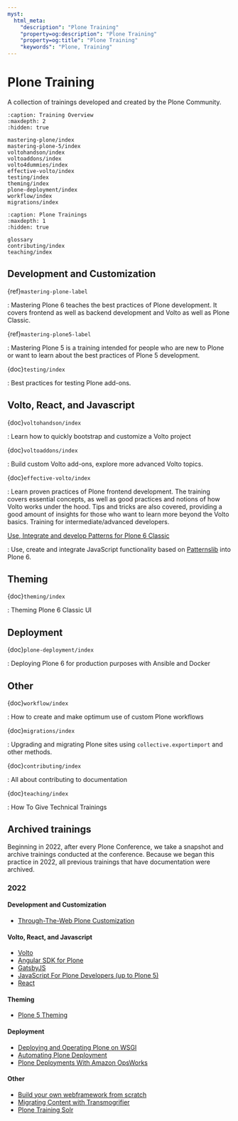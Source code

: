 ```yaml
---
myst:
  html_meta:
    "description": "Plone Training"
    "property=og:description": "Plone Training"
    "property=og:title": "Plone Training"
    "keywords": "Plone, Training"
---
```


# Plone Training

A collection of trainings developed and created by the Plone Community.

```{toctree}
:caption: Training Overview
:maxdepth: 2
:hidden: true

mastering-plone/index
mastering-plone-5/index
voltohandson/index
voltoaddons/index
volto4dummies/index
effective-volto/index
testing/index
theming/index
plone-deployment/index
workflow/index
migrations/index
```

```{toctree}
:caption: Plone Trainings
:maxdepth: 1
:hidden: true

glossary
contributing/index
teaching/index
```


## Development and Customization

{ref}`mastering-plone-label`

: Mastering Plone 6 teaches the best practices of Plone development. It covers frontend as well as backend development and Volto as well as Plone Classic.

{ref}`mastering-plone5-label`

: Mastering Plone 5 is a training intended for people who are new to Plone or want to learn about the best practices of Plone 5 development.

{doc}`testing/index`

: Best practices for testing Plone add-ons.


## Volto, React, and Javascript

{doc}`voltohandson/index`

: Learn how to quickly bootstrap and customize a Volto project

{doc}`voltoaddons/index`

: Build custom Volto add-ons, explore more advanced Volto topics.

{doc}`effective-volto/index`

: Learn proven practices of Plone frontend development.
  The training covers essential concepts, as well as good practices and notions of how Volto works under the hood.
  Tips and tricks are also covered, providing a good amount of insights for those who want to learn more beyond the Volto basics.
  Training for intermediate/advanced developers.

[Use, Integrate and develop Patterns for Plone 6 Classic](https://patternslib.github.io/patternslib-training)

: Use, create and integrate JavaScript functionality based on [Patternslib](https://patternslib.com/) into Plone 6.


## Theming

{doc}`theming/index`

: Theming Plone 6 Classic UI


## Deployment

{doc}`plone-deployment/index`

: Deploying Plone 6 for production purposes with Ansible and Docker


## Other

{doc}`workflow/index`

: How to create and make optimum use of custom Plone workflows

{doc}`migrations/index`

: Upgrading and migrating Plone sites using `collective.exportimport` and other methods.

{doc}`contributing/index`

: All about contributing to documentation

{doc}`teaching/index`

: How To Give Technical Trainings


## Archived trainings

Beginning in 2022, after every Plone Conference, we take a snapshot and archive trainings conducted at the conference.
Because we began this practice in 2022, all previous trainings that have documentation were archived.


### 2022

#### Development and Customization

-   [Through-The-Web Plone Customization](https://2022.training.plone.org/ttw/index.html)


#### Volto, React, and Javascript

-   [Volto](https://2022.training.plone.org/volto/index.html)  
-   [Angular SDK for Plone](https://2022.training.plone.org/angular/index.html)
-   [GatsbyJS](https://2022.training.plone.org/gatsby/index.html)
-   [JavaScript For Plone Developers (up to Plone 5)](https://2022.training.plone.org/javascript/index.html)
-   [React](https://2022.training.plone.org/react/index.html)

#### Theming

-   [Plone 5 Theming](https://2022.training.plone.org/theming_plone_5/index.html)


#### Deployment

-   [Deploying and Operating Plone on WSGI](https://2022.training.plone.org/wsgi/index.html)
-   [Automating Plone Deployment](https://2022.training.plone.org/deployment/index.html)
-   [Plone Deployments With Amazon OpsWorks](https://2022.training.plone.org/deployment/opsworks/index.html)


#### Other

-   [Build your own webframework from scratch](https://2022.training.plone.org/advanced-python/index.html)
-   [Migrating Content with Transmogrifier](https://2022.training.plone.org/transmogrifier/index.html)
-   [Plone Training Solr](https://2022.training.plone.org/solr/index.html)

